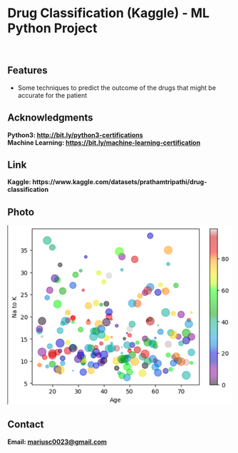 <h1> Drug Classification (Kaggle) - ML Python Project</h1>
<br>
<h2>Features</h2>
<ul>
    <li>Some techniques to predict the outcome of the drugs that might be accurate for the patient</li>
</ul>


<h2>Acknowledgments</h2>

<b> Python3: http://bit.ly/python3-certifications </b>
<br>
<b> Machine Learning: https://bit.ly/machine-learning-certification <b>
<br>

<h2> Link </h2>
<b> Kaggle: https://www.kaggle.com/datasets/prathamtripathi/drug-classification </b>
<br>

<h2>Photo</h2>
<img src="photo.png">
<br>
<h2>Contact</h2>

<b> Email: mariusc0023@gmail.com </b>
